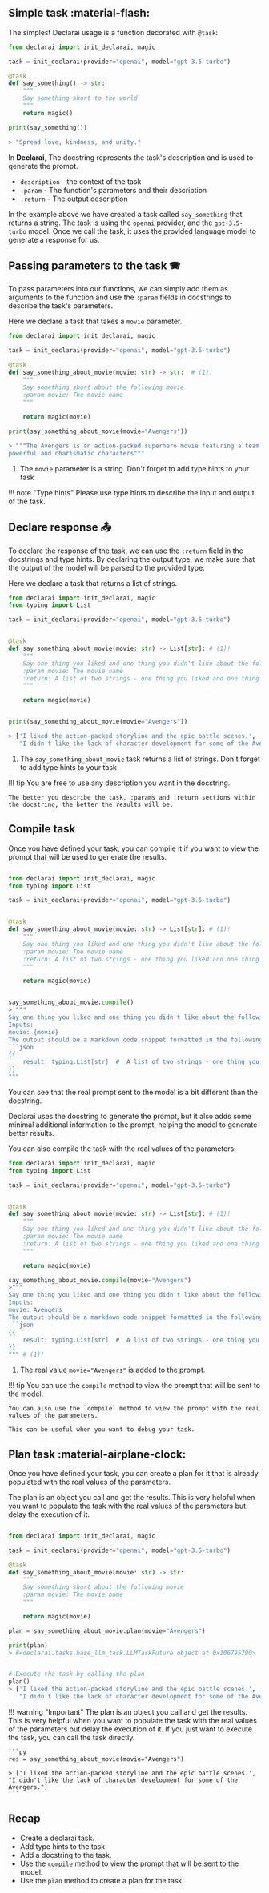 ## Simple task :material-flash:
The simplest Declarai usage is a function decorated with `@task`:

```py
from declarai import init_declarai, magic

task = init_declarai(provider="openai", model="gpt-3.5-turbo")

@task
def say_something() -> str:
    """
    Say something short to the world
    """
    return magic()

print(say_something())

> "Spread love, kindness, and unity."
```
In **Declarai**, The docstring represents the task's description and is used to generate the prompt.
    
   - `description` - the context of the task
   - `:param` - The function's parameters and their description
   - `:return` - The output description

In the example above we have created a task called `say_something` that returns a string.
The task is using the `openai` provider, and the `gpt-3.5-turbo` model.
Once we call the task, it uses the provided language model to generate a response for us.


## Passing parameters to the task  :accordion:
To pass parameters into our functions, we can simply add them as arguments to the function and use the `:param` fields in docstrings to describe the task's parameters.


Here we declare a task that takes a `movie` parameter.
```py
from declarai import init_declarai, magic

task = init_declarai(provider="openai", model="gpt-3.5-turbo")

@task
def say_something_about_movie(movie: str) -> str:  # (1)!
    """
    Say something short about the following movie
    :param movie: The movie name
    """
    
    return magic(movie)

print(say_something_about_movie(movie="Avengers"))

> """The Avengers is an action-packed superhero movie featuring a team of 
powerful and charismatic characters"""
```

1. The `movie` parameter is a string.  Don't forget to add type hints to your task

!!! note "Type hints"
    Please use type hints to describe the input and output of the task.


## Declare response :outbox_tray:
To declare the response of the task, we can use the `:return` field in the docstrings and type hints.
By declaring the output type, we make sure that the output of the model will be parsed to the provided type.

Here we declare a task that returns a list of strings.
```py
from declarai import init_declarai, magic
from typing import List

task = init_declarai(provider="openai", model="gpt-3.5-turbo")


@task
def say_something_about_movie(movie: str) -> List[str]: # (1)!
    """
    Say one thing you liked and one thing you didn't like about the following movie
    :param movie: The movie name
    :return: A list of two strings - one thing you liked and one thing you didn't like 
    """

    return magic(movie)


print(say_something_about_movie(movie="Avengers"))

> ['I liked the action-packed storyline and the epic battle scenes.',
   "I didn't like the lack of character development for some of the Avengers."]

```

1. The `say_something_about_movie` task returns a list of strings.  Don't forget to add type hints to your task

!!! tip 
    You are free to use any description you want in the docstring.

    The better you describe the task, :params and :return sections within the docstring, the better the results will be.


## Compile task
Once you have defined your task, you can compile it if you want to view the prompt that will be used to generate the results.

```py

from declarai import init_declarai, magic
from typing import List

task = init_declarai(provider="openai", model="gpt-3.5-turbo")


@task
def say_something_about_movie(movie: str) -> List[str]: # (1)!
    """
    Say one thing you liked and one thing you didn't like about the following movie
    :param movie: The movie name
    :return: A list of two strings - one thing you liked and one thing you didn't like 
    """

    return magic(movie)


say_something_about_movie.compile()
> """
Say one thing you liked and one thing you didn't like about the following movie
Inputs:
movie: {movie}
The output should be a markdown code snippet formatted in the following schema, including the leading and trailing '```json' and '```':
```json
{{
    result: typing.List[str]  #  A list of two strings - one thing you liked and one thing you didn't like
}}
"""
```
You can see that the real prompt sent to the model is a bit different than the docstring.

Declarai uses the docstring to generate the prompt, but it also adds some minimal additional information to the prompt, helping the model to generate better results.

You can also compile the task with the real values of the parameters:

```py
from declarai import init_declarai, magic
from typing import List

task = init_declarai(provider="openai", model="gpt-3.5-turbo")


@task
def say_something_about_movie(movie: str) -> List[str]: # (1)!
    """
    Say one thing you liked and one thing you didn't like about the following movie
    :param movie: The movie name
    :return: A list of two strings - one thing you liked and one thing you didn't like 
    """

    return magic(movie)

say_something_about_movie.compile(movie="Avengers")
>"""
Say one thing you liked and one thing you didn't like about the following movie
Inputs:
movie: Avengers 
The output should be a markdown code snippet formatted in the following schema, including the leading and trailing '```json' and '```':
```json
{{
    result: typing.List[str]  #  A list of two strings - one thing you liked and one thing you didn't like
}}
""" # (1)!
```

1. The real value `movie="Avengers"` is added to the prompt.

!!! tip 
    You can use the `compile` method to view the prompt that will be sent to the model.

    You can also use the `compile` method to view the prompt with the real values of the parameters.

    This can be useful when you want to debug your task.

## Plan task :material-airplane-clock:
Once you have defined your task, you can create a plan for it that is already populated with the real values of the parameters.

The plan is an object you call and get the results. This is very helpful when you want to populate the task with the real values of the parameters but delay the execution of it. 
    
```py

from declarai import init_declarai, magic

task = init_declarai(provider="openai", model="gpt-3.5-turbo")

@task
def say_something_about_movie(movie: str) -> str:  
    """
    Say something short about the following movie
    :param movie: The movie name
    """

    return magic(movie)

plan = say_something_about_movie.plan(movie="Avengers")

print(plan)
> #<declarai.tasks.base_llm_task.LLMTaskFuture object at 0x106795790>


# Execute the task by calling the plan
plan()
> ['I liked the action-packed storyline and the epic battle scenes.',
   "I didn't like the lack of character development for some of the Avengers."]
```


!!! warning "Important"
    The plan is an object you call and get the results. This is very helpful when you want to populate the task with the real values of the parameters but delay the execution of it.
    If you just want to execute the task, you can call the task directly.

    ```py
    res = say_something_about_movie(movie="Avengers")

    > ['I liked the action-packed storyline and the epic battle scenes.',
    "I didn't like the lack of character development for some of the Avengers."]
    ```
 
## Recap
- Create a declarai task.
- Add type hints to the task.
- Add a docstring to the task.
- Use the `compile` method to view the prompt that will be sent to the model.
- Use the `plan` method to create a plan for the task.




